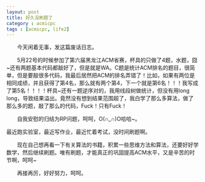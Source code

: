 ```yaml
---
layout: post
title: 好久没刷题了
category : acmicpc
tags : [acmicpc, life2]
---
```


<p>　　今天闲着无事，发这篇废话日志。</p>
<p>　　5月22号的时候参加了第六届黑龙江ACM省赛，杯具的只做了4题，水题，囧~还有两题基本代码都敲好了，但是就是WA。C题是统计ACM排名的题目，很简单，但是要敲很多代码，我最后居然把ACM的排名弄错了！比如，如果有两位是相同成绩，并且获得了第4名，那么就有两个第4，下一个就是第6名！！！我写成了第5名！！！！杯具~还有一题逆序对的，我用线段树做统计，但没有用long long，导致结果溢出。竟然没有想到结果范围超了，我白学了那么多算法，做了那么多的题，敲了那么的代码，Fuck！只有Fuck！</p>
<p>　　自我安慰的归结为RP问题，呵呵，O(&cap;_&cap;)O哈哈~。</p>
<p>最近跑实验室，最近写作业，最近忙着考试，没时间刷题啊。</p>
<p>　　现在自己想再看一下有关算法的书籍，积累一些思维方法和算法，还要好好学数学，然后继续刷题。唯有刷题，才能真正的巩固提高ACM水平，又是辛苦的时节啊，呵呵~</p>
<p>　　再接再厉，好好努力，呵呵。</p>

